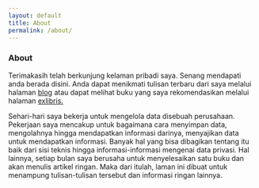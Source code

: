 ```yaml
---
layout: default
title: About
permalink: /about/
---
```


<h3>About</h3>
<p>Terimakasih telah berkunjung kelaman pribadi saya. Senang mendapati anda berada disini. Anda dapat menikmati tulisan terbaru dari saya melalui halaman <a href="{{site.url}}{{site.baseurl}}/blog">blog</a> atau dapat melihat buku yang saya rekomendasikan melalui halaman <a href="{{site.url}}{{site.baseurl}}/exlibris">exlibris.</a></p>

<p>Sehari-hari saya bekerja untuk mengelola data disebuah perusahaan. Pekerjaan saya mencakup untuk bagaimana cara menyimpan data, mengolahnya hingga mendapatkan informasi darinya, menyajikan data untuk mendapatkan informasi. Banyak hal yang bisa dibagikan tentang itu baik dari sisi teknis hingga informasi-informasi mengenai data privasi. Hal lainnya, setiap bulan saya berusaha untuk menyelesaikan satu buku dan akan menulis artikel ringan. Maka dari itulah, laman ini dibuat untuk menampung tulisan-tulisan tersebut dan informasi ringan lainnya.</p>

<p></p>